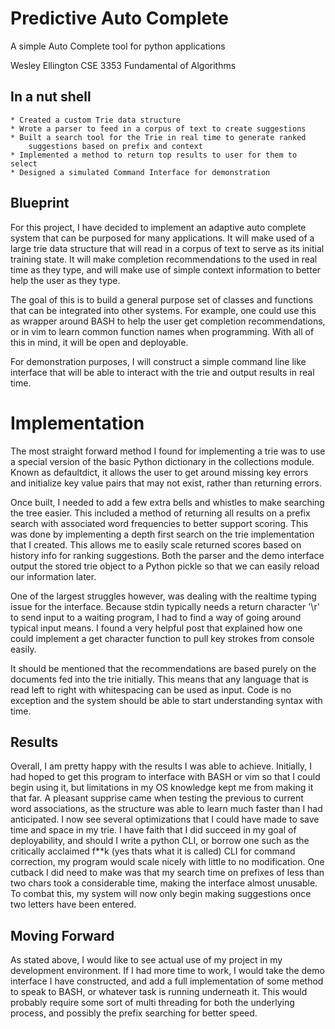 # Predictive Auto Complete
A simple Auto Complete tool for python applications

Wesley Ellington
CSE 3353
Fundamental of Algorithms

## In a nut shell

	* Created a custom Trie data structure
	* Wrote a parser to feed in a corpus of text to create suggestions
	* Built a search tool for the Trie in real time to generate ranked
 		suggestions based on prefix and context
	* Implemented a method to return top results to user for them to select
	* Designed a simulated Command Interface for demonstration


## Blueprint

For this project, I have decided to implement an adaptive auto complete
system that can be purposed for many applications. It will make used of 
a large trie data structure that will read in a corpus of text to serve
as its initial training state. It will make completion recommendations 
to the used in real time as they type, and will make use of simple 
context information to better help the user as they type.

The goal of this is to build a general purpose set of classes and 
functions that can be integrated into other systems. For example, one
could use this as wrapper around BASH to help the user get completion
recommendations, or in vim to learn common function names when programming.
With all of this in mind, it will be open and deployable.

For demonstration purposes, I will construct a simple command line like
interface that will be able to interact with the trie and output results
in real time.



# Implementation

The most straight forward method I found for implementing a trie was to use
a special version of the basic Python dictionary in the collections module.
Known as defaultdict, it allows the user to get around missing key errors
and initialize key value pairs that may not exist, rather than returning 
errors.

Once built, I needed to add a few extra bells and whistles to make searching
the tree easier. This included a method of returning all results on a prefix 
search with associated word frequencies to better support scoring. This was 
done by implementing a depth first search on the trie implementation that 
I created. This allows me to easily scale returned scores based on history
info for ranking suggestions. Both the parser and the demo interface output
the stored trie object to a Python pickle so that we can easily reload our 
information later.

One of the largest struggles however, was dealing with the realtime typing
issue for the interface. Because stdin typically needs a return character 
'\r' to send input to a waiting program, I had to find a way of going around
typical input means. I found a very helpful post that explained how one could
implement a get character function to pull key strokes from console easily.

It should be mentioned that the recommendations are based purely on the
documents fed into the trie initially. This means that any language that is
read left to right with whitespacing can be used as input. Code is no
exception and the system should be able to start understanding syntax with
time.



## Results

Overall, I am pretty happy with the results I was able to achieve. Initially,
I had hoped to get this program to interface with BASH or vim so that I could
begin using it, but limitations in my OS knowledge kept me from making it that
far. A pleasant supprise came when testing the previous to current word 
associations, as the structure was able to learn much faster than I had 
anticipated. I now see several optimizations that I could have made to save
time and space in my trie. I have faith that I did succeed in my goal of 
deployability, and should I write a python CLI, or borrow one such as the 
critically acclaimed f\*\*k (yes thats what it is called) CLI for command 
correction, my program would scale nicely with little to no modification.
One cutback I did need to make was that my search time on prefixes of less
than two chars took a considerable time, making the interface almost unusable.
To combat this, my system will now only begin making suggestions once two 
letters have been entered.



## Moving Forward

As stated above, I would like to see actual use of my project in my development 
environment. If I had more time to work, I would take the demo interface I have 
constructed, and add a full implementation of some method to speak to BASH, or
whatever task is running underneath it. This would probably require some sort
of multi threading for both the underlying process, and possibly the prefix 
searching for better speed.
